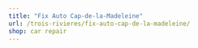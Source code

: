 ```yaml
---
title: "Fix Auto Cap-de-la-Madeleine"
url: /trois-rivieres/fix-auto-cap-de-la-madeleine/
shop: car repair
---
```

